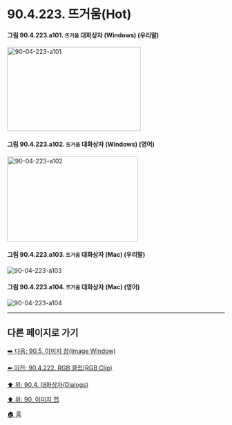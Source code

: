 # 90.4.223. 뜨거움(Hot)

<a id="90-04-223-a101"></a>

#### 그림 90.4.223.a101. `뜨거움` 대화상자 (Windows) (우리말)
<img width="309" height="194" alt="90-04-223-a101" src="https://github.com/user-attachments/assets/225d3a81-9ddc-4c83-9e92-7950f56d0cf8" />

<a id="90-04-223-a102"></a>

#### 그림 90.4.223.a102. `뜨거움` 대화상자 (Windows) (영어)
<img width="303" height="197" alt="90-04-223-a102" src="https://github.com/user-attachments/assets/f333f831-16f3-4d4a-b917-cf9910d38d4f" />

<a id="90-04-223-a103"></a>

#### 그림 90.4.223.a103. `뜨거움` 대화상자 (Mac) (우리말)
<img width="" height="" alt="90-04-223-a103" src="" />

<a id="90-04-223-a104"></a>

#### 그림 90.4.223.a104. `뜨거움` 대화상자 (Mac) (영어)
<img width="" height="" alt="90-04-223-a104" src="" />

***

## 다른 페이지로 가기

[➡️ 다음: 90.5. 이미지 창(Image Window)](./90-05-00-image_window.md)

[⬅️ 이전: 90.4.222. RGB 클립(RGB Clip)](./90-04-0222-rgb_clip.md)

[⬆️ 위: 90.4. 대화상자(Dialogs)](./90-04-0000-dialogs.md)

[⬆️ 위: 90. 이미지 맵](./90-00-image-map.md)

[🏠 홈](./00-home.md)